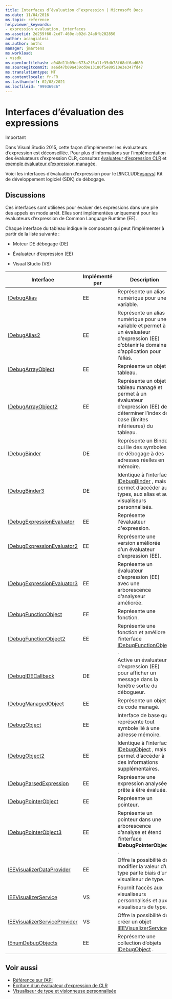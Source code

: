 ```yaml
---
title: Interfaces d’évaluation d’expression | Microsoft Docs
ms.date: 11/04/2016
ms.topic: reference
helpviewer_keywords:
- expression evaluation, interfaces
ms.assetid: 2d259f60-2cd7-460e-b02d-24a8fb202850
author: acangialosi
ms.author: anthc
manager: jmartens
ms.workload:
- vssdk
ms.openlocfilehash: a048d11b09ee873a2f5a11e35db78f68df6ad680
ms.sourcegitcommit: ae6d47b09a439cd0e13180f5e89510e3e347fd47
ms.translationtype: MT
ms.contentlocale: fr-FR
ms.lasthandoff: 02/08/2021
ms.locfileid: "99936936"
---
```

# <a name="expression-evaluation-interfaces"></a>Interfaces d’évaluation des expressions
> [!IMPORTANT]
> Dans Visual Studio 2015, cette façon d’implémenter les évaluateurs d’expression est déconseillée. Pour plus d’informations sur l’implémentation des évaluateurs d’expression CLR, consultez [évaluateur d’expression CLR](https://github.com/Microsoft/ConcordExtensibilitySamples/wiki/CLR-Expression-Evaluators) et [exemple évaluateur d’expression managée](https://github.com/Microsoft/ConcordExtensibilitySamples/wiki/Managed-Expression-Evaluator-Sample).

 Voici les interfaces d’évaluation d’expression pour le [!INCLUDE[vsprvs](../../../code-quality/includes/vsprvs_md.md)] Kit de développement logiciel (SDK) de débogage.

## <a name="discussion"></a>Discussions
 Ces interfaces sont utilisées pour évaluer des expressions dans une pile des appels en mode arrêt. Elles sont implémentées uniquement pour les évaluateurs d’expression de Common Language Runtime (EE).

 Chaque interface du tableau indique le composant qui peut l’implémenter à partir de la liste suivante :

- Moteur DE débogage (DE)

- Évaluateur d’expression (EE)

- Visual Studio (VS)

|Interface|Implémenté par|Description|
|---------------|--------------------|-----------------|
|[IDebugAlias](../../../extensibility/debugger/reference/idebugalias.md)|EE|Représente un alias numérique pour une variable.|
|[IDebugAlias2](../../../extensibility/debugger/reference/idebugalias2.md)|EE|Représente un alias numérique pour une variable et permet à un évaluateur d’expression (EE) d’obtenir le domaine d’application pour l’alias.|
|[IDebugArrayObject](../../../extensibility/debugger/reference/idebugarrayobject.md)|EE|Représente un objet tableau.|
|[IDebugArrayObject2](../../../extensibility/debugger/reference/idebugarrayobject2.md)|EE|Représente un objet tableau managé et permet à un évaluateur d’expression (EE) de déterminer l’index de base (limites inférieures) du tableau.|
|[IDebugBinder](../../../extensibility/debugger/reference/idebugbinder.md)|DE|Représente un Binder qui lie des symboles de débogage à des adresses réelles en mémoire.|
|[IDebugBinder3](../../../extensibility/debugger/reference/idebugbinder3.md)|DE|Identique à l’interface [IDebugBinder](../../../extensibility/debugger/reference/idebugbinder.md) , mais permet d’accéder aux types, aux alias et aux visualiseurs personnalisés.|
|[IDebugExpressionEvaluator](../../../extensibility/debugger/reference/idebugexpressionevaluator.md)|EE|Représente l'évaluateur d'expression.|
|[IDebugExpressionEvaluator2](../../../extensibility/debugger/reference/idebugexpressionevaluator2.md)|EE|Représente une version améliorée d’un évaluateur d’expression (EE).|
|[IDebugExpressionEvaluator3](../../../extensibility/debugger/reference/idebugexpressionevaluator3.md)|EE|Représente un évaluateur d’expression (EE) avec une arborescence d’analyseur améliorée.|
|[IDebugFunctionObject](../../../extensibility/debugger/reference/idebugfunctionobject.md)|EE|Représente une fonction.|
|[IDebugFunctionObject2](../../../extensibility/debugger/reference/idebugfunctionobject2.md)|EE|Représente une fonction et améliore l’interface [IDebugFunctionObject](../../../extensibility/debugger/reference/idebugfunctionobject.md) .|
|[IDebugIDECallback](../../../extensibility/debugger/reference/idebugidecallback.md)|DE|Active un évaluateur d’expression (EE) pour afficher un message dans la fenêtre sortie du débogueur.|
|[IDebugManagedObject](../../../extensibility/debugger/reference/idebugmanagedobject.md)|EE|Représente un objet de code managé.|
|[IDebugObject](../../../extensibility/debugger/reference/idebugobject.md)|EE|Interface de base qui représente tout symbole lié à une adresse mémoire.|
|[IDebugObject2](../../../extensibility/debugger/reference/idebugobject2.md)|EE|Identique à l’interface [IDebugObject](../../../extensibility/debugger/reference/idebugobject.md) , mais permet d’accéder à des informations supplémentaires.|
|[IDebugParsedExpression](../../../extensibility/debugger/reference/idebugparsedexpression.md)|EE|Représente une expression analysée prête à être évaluée.|
|[IDebugPointerObject](../../../extensibility/debugger/reference/idebugpointerobject.md)|EE|Représente un pointeur.|
|[IDebugPointerObject3](../../../extensibility/debugger/reference/idebugpointerobject3.md)|EE|Représente un pointeur dans une arborescence d’analyse et étend l’interface **IDebugPointerObject** .|
|[IEEVisualizerDataProvider](../../../extensibility/debugger/reference/ieevisualizerdataprovider.md)|EE|Offre la possibilité de modifier la valeur d’un type par le biais d’un visualiseur de type.|
|[IEEVisualizerService](../../../extensibility/debugger/reference/ieevisualizerservice.md)|VS|Fournit l’accès aux visualiseurs personnalisés et aux visualiseurs de type.|
|[IEEVisualizerServiceProvider](../../../extensibility/debugger/reference/ieevisualizerserviceprovider.md)|VS|Offre la possibilité de créer un objet [IEEVisualizerService](../../../extensibility/debugger/reference/ieevisualizerservice.md) .|
|[IEnumDebugObjects](../../../extensibility/debugger/reference/ienumdebugobjects.md)|EE|Représente une collection d’objets [IDebugObject](../../../extensibility/debugger/reference/idebugobject.md) .|

## <a name="see-also"></a>Voir aussi
- [Référence sur l’API](../../../extensibility/debugger/reference/api-reference-visual-studio-debugging.md)
- [Écriture d’un évaluateur d’expression de CLR](../../../extensibility/debugger/writing-a-common-language-runtime-expression-evaluator.md)
- [Visualiseur de type et visionneuse personnalisée](../../../extensibility/debugger/type-visualizer-and-custom-viewer.md)
